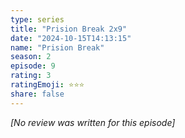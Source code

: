 ```yaml
---
type: series
title: "Prision Break 2x9"
date: "2024-10-15T14:13:15"
name: "Prision Break"
season: 2
episode: 9
rating: 3
ratingEmoji: ⭐️⭐️⭐️
share: false
---
```


*[No review was written for this episode]*
